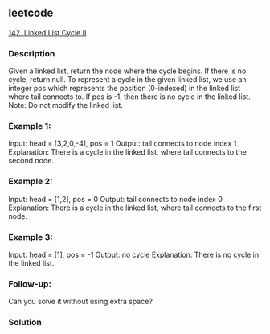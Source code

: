 ## leetcode  
[142. Linked List Cycle II](https://leetcode.com/problems/linked-list-cycle-ii/)  

### Description
Given a linked list, return the node where the cycle begins. If there is no cycle, return null.
To represent a cycle in the given linked list, we use an integer pos which represents the position (0-indexed) in the linked list where tail connects to. If pos is -1, then there is no cycle in the linked list.
Note: Do not modify the linked list.

### Example 1:
Input: head = [3,2,0,-4], pos = 1
Output: tail connects to node index 1
Explanation: There is a cycle in the linked list, where tail connects to the second node.
### Example 2:
Input: head = [1,2], pos = 0
Output: tail connects to node index 0
Explanation: There is a cycle in the linked list, where tail connects to the first node.
### Example 3:
Input: head = [1], pos = -1
Output: no cycle
Explanation: There is no cycle in the linked list.

### Follow-up:
Can you solve it without using extra space?

### Solution
